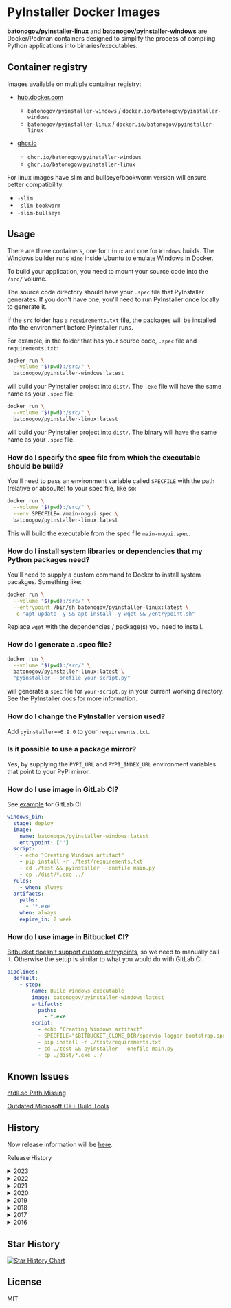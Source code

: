 # PyInstaller Docker Images

**batonogov/pyinstaller-linux** and **batonogov/pyinstaller-windows**
are Docker/Podman containers designed to simplify the process of compiling Python applications into binaries/executables.

## Container registry

Images available on multiple container registry:

- [hub.docker.com](https://hub.docker.com/u/batonogov)

  - `batonogov/pyinstaller-windows` / `docker.io/batonogov/pyinstaller-windows`
  - `batonogov/pyinstaller-linux` / `docker.io/batonogov/pyinstaller-linux`

- [ghcr.io](https://github.com/batonogov?tab=packages&repo_name=docker-pyinstaller)

  - `ghcr.io/batonogov/pyinstaller-windows`
  - `ghcr.io/batonogov/pyinstaller-linux`

For linux images have slim and bullseye/bookworm version will ensure better compatibility.

- `-slim`
- `-slim-bookworm`
- `-slim-bullseye`

## Usage

There are three containers, one for `Linux` and one for `Windows` builds.
The Windows builder runs `Wine` inside Ubuntu to emulate Windows in Docker.

To build your application, you need to mount your source code into the `/src/` volume.

The source code directory should have your `.spec` file that PyInstaller generates. If you don't have one, you'll need to run PyInstaller once locally to generate it.

If the `src` folder has a `requirements.txt` file, the packages will be installed into the environment before PyInstaller runs.

For example, in the folder that has your source code, `.spec` file and `requirements.txt`:

```sh
docker run \
  --volume "$(pwd):/src/" \
  batonogov/pyinstaller-windows:latest
```

will build your PyInstaller project into `dist/`. The `.exe` file will have the same name as your `.spec` file.

```sh
docker run \
  --volume "$(pwd):/src/" \
  batonogov/pyinstaller-linux:latest
```

will build your PyInstaller project into `dist/`. The binary will have the same name as your `.spec` file.

### How do I specify the spec file from which the executable should be build?

You'll need to pass an environment variable called `SPECFILE` with the path (relative or absoulte) to your spec file, like so:

```sh
docker run \
  --volume "$(pwd):/src/" \
  --env SPECFILE=./main-nogui.spec \
  batonogov/pyinstaller-linux:latest
```

This will build the executable from the spec file `main-nogui.spec`.

### How do I install system libraries or dependencies that my Python packages need?

You'll need to supply a custom command to Docker to install system pacakges. Something like:

```sh
docker run \
  --volume "$(pwd):/src/" \
  --entrypoint /bin/sh batonogov/pyinstaller-linux:latest \
  -c "apt update -y && apt install -y wget && /entrypoint.sh"
```

Replace `wget` with the dependencies / package(s) you need to install.

### How do I generate a .spec file?

```sh
docker run \
  --volume "$(pwd):/src/" \
  batonogov/pyinstaller-linux:latest \
  "pyinstaller --onefile your-script.py"
```

will generate a `spec` file for `your-script.py` in your current working directory. See the PyInstaller docs for more information.

### How do I change the PyInstaller version used?

Add `pyinstaller==6.9.0` to your `requirements.txt`.

### Is it possible to use a package mirror?

Yes, by supplying the `PYPI_URL` and `PYPI_INDEX_URL` environment variables that point to your PyPi mirror.

### How do I use image in GitLab CI?

See [example](.gitlab-ci.yml) for GitLab CI.

```yaml
windows_bin:
  stage: deploy
  image:
    name: batonogov/pyinstaller-windows:latest
    entrypoint: ['']
  script:
    - echo "Creating Windows artifact"
    - pip install -r ./test/requirements.txt
    - cd ./test && pyinstaller --onefile main.py
    - cp ./dist/*.exe ../
  rules:
    - when: always
  artifacts:
    paths:
      - '*.exe'
    when: always
    expire_in: 2 week
```

### How do I use image in Bitbucket CI?

[Bitbucket doesn't support custom entrypoints](https://confluence.atlassian.com/bbkb/bitbucket-pipelines-does-not-execute-the-build-image-s-entrypoint-cmd-script-1299910012.html),
so we need to manually call it. Otherwise the setup is similar to what you would
do with GitLab CI.

```yaml
pipelines:
  default:
    - step:
        name: Build Windows executable
        image: batonogov/pyinstaller-windows:latest
        artifacts:
          paths:
            - *.exe
        script:
          - echo "Creating Windows artifact"
          - SPECFILE="$BITBUCKET_CLONE_DIR/sparvio-logger-bootstrap.spec" WORKDIR="$BITBUCKET_CLONE_DIR" bash /entrypoint.sh
          - pip install -r ./test/requirements.txt
          - cd ./test && pyinstaller --onefile main.py
          - cp ./dist/*.exe ../
```

## Known Issues

[ntdll.so Path Missing](https://github.com/batonogov/docker-pyinstaller/issues/23)

[Outdated Microsoft C++ Build Tools](https://github.com/batonogov/docker-pyinstaller/issues/11)

## History

Now release information will be [here](https://github.com/batonogov/docker-pyinstaller/releases).

Release History

<details>
  <summary>2023</summary>

### [3.1.0] - 08.04.2023

- Linux container now uses Python base image
- Updated Pyintaller 5.8.0 -> 5.9.0
- Updated Python 3.11.2 -> 3.11.3

#### [3.0.2] - 13.02.2023

- Updated Python 3.11.1 -> 3.11.2
- Updated Ubuntu 20.04 -> 22.04 for windows
- Updated Pyintaller 5.7.0 -> 5.8.0

#### [3.0.1] - 24.01.2023

- New GitHub CI
- Added arm64 architecture in linux images

#### [3.0.0] - 01.01.2023

- Semver now
- Updated Pyintaller 5.5.0 -> 5.7.0
- Updated Python 3.10.8 -> 3.11.1

</details>

<details>
  <summary>2022</summary>

#### [2.9] - 2022-10-21

- Python is compiled from sources
- Updated GitHub Actions (testing the image before push)
- Removed OpenSSL
- Updated Python 3.10.6 -> 3.10.8
- Updated Pyintaller 5.3.0 -> 5.5.0
- Optimized Dockerfiles

#### [2.8] - 2022-08-11

- Updated OpenSSL 1.1.1p -> 1.1.1q
- Updated Pyinstaler 5.2.0 -> 5.3.0
- Updated Python 3.10.5 -> 3.10.6

#### [2.7] - 2022-07-10

- Updated Python 3.10.4 -> 3.10.5
- Updated OpenSSL 1.1.1o -> 1.1.1p
- Updated Pyinstaler 5.1.0 -> 5.2.0

#### [2.6] - 2022-05-18

- Updated Pyinstaler 4.10 -> 5.1.0
- Updated OpenSSL 1.1.1n -> 1.1.1o

#### [2.5] - 2022-04-15

- Updated Ubuntu 20.04 -> 22.04 for amd64
- Updated Python 3.10.1 -> 3.10.4
- Updated Pyinstaler 4.7.0 -> 4.10
- Updated OpenSSL 1.1.1m -> 1.1.1n

</details>

<details>
  <summary>2021</summary>

#### [2.4] - 2021-12-23

- Updated Python 3.10.0 -> 3.10.1
- Updated OpenSSL 1.1.1l -> 1.1.1m

#### [2.3] - 2021-11-14

- Updated Python 3.9.7 -> 3.10.0
- Updated Pyinstaler 4.5.1 -> 4.7.0

#### [2.2] - 2021-10-16

- Updated Ubuntu 12.04 -> 20.04 for amd64
- Updated openssl 1.0.2u -> 1.1.1l for amd64
- Deleted Python 2 Dockerfiles
- Deleted 32 bit Dockerfiles

#### [2.1] - 2021-09-24

- Updated Ubuntu 16.04 -> 20.04 for win64 and win32
- Updated PyInstaller 4.2 -> 4.5.1
- Updated Python 3.9.5 -> 3.9.7

#### [2.0] - 2021-03-11

- Drop support for Python 2.7
- Updated Python 3 to version 3.9
- Updated PyInstaller to version 4.2

</details>

<details>
  <summary>2020</summary>

#### [1.9] - 2020-01-14

- Added a 32bit package, thank you @danielguardicore
- Updated PyInstaller to version 3.6

</details>

<details>
  <summary>2019</summary>

#### [1.8] - 2019-01-15

- Build using an older version of glibc to improve compatibility, thank you @itouch5000
- Updated PyInstaller to version 3.4

</details>

<details>
  <summary>2018</summary>

#### [1.7] - 2018-10-02

Bumped Python version to 3.6 on Linux, thank you @itouch5000

</details>

<details>
  <summary>2017</summary>

#### [1.6] - 2017-11-06

Added Python 3.6 on Windows, thanks to @jameshilliard

#### [1.5] - 2017-09-29

Changed the default PyInstaller version to 3.3

#### [1.4] - 2017-01-26

Fixed bug with concatenated commands in entrypoint arguments, thanks to @alph4

#### [1.3] - 2017-01-23

Upgraded PyInstaller to version 3.2.1.
Thanks to @bmustiata for contributing:

- Custom PyPi URLs
- No longer need to supply a requirements.txt file if your project doesn't need it
- PyInstaller can be called directly, for e.g to generate a spec file

</details>

<details>
  <summary>2016</summary>

#### [1.2] - 2016-12-13

Added Python 3.5 on Windows, thanks (again) to @bmustiata

#### [1.1] - 2016-12-13

Added Python 3.4 on Windows, thanks to @bmustiata

#### [1.0] - 2016-08-26

First release, works.

</details>

## Star History

<a href="https://star-history.com/#batonogov/docker-pyinstaller&Date">
 <picture>
   <source media="(prefers-color-scheme: dark)" srcset="https://api.star-history.com/svg?repos=batonogov/docker-pyinstaller&type=Date&theme=dark" />
   <source media="(prefers-color-scheme: light)" srcset="https://api.star-history.com/svg?repos=batonogov/docker-pyinstaller&type=Date" />
   <img alt="Star History Chart" src="https://api.star-history.com/svg?repos=batonogov/docker-pyinstaller&type=Date" />
 </picture>
</a>

## License

MIT
